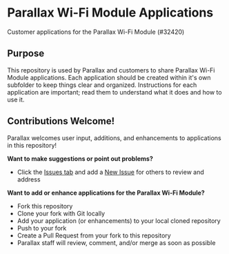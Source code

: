 # Parallax Wi-Fi Module Applications
Customer applications for the Parallax Wi-Fi Module (#32420)

## Purpose
This repository is used by Parallax and customers to share Parallax Wi-Fi Module applications.  Each application should be created within it's own subfolder to keep things clear and organized.  Instructions for each application are important; read them to understand what it does and how to use it.

## Contributions Welcome!
Parallax welcomes user input, additions, and enhancements to applications in this repository!  

__Want to make suggestions or point out problems?__
  - Click the [Issues tab](https://github.com/parallaxinc/Parallax-Wi-Fi-Apps/issues) and add a [New Issue](https://github.com/parallaxinc/Parallax-Wi-Fi-Apps/issues/new) for others to review and address 

__Want to add or enhance applications for the Parallax Wi-Fi Module?__
  - Fork this repository
  - Clone your fork with Git locally
  - Add your application (or enhancements) to your local cloned repository
  - Push to your fork
  - Create a Pull Request from your fork to this repository
  - Parallax staff will review, comment, and/or merge as soon as possible
